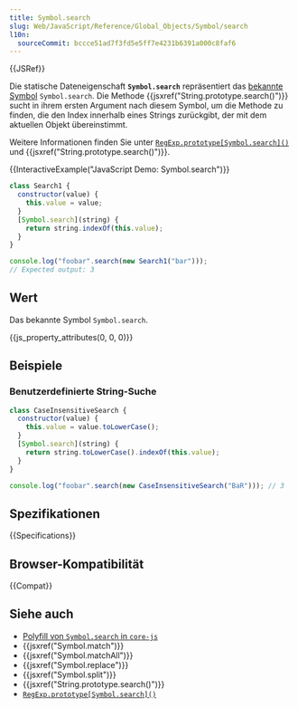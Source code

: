 ```yaml
---
title: Symbol.search
slug: Web/JavaScript/Reference/Global_Objects/Symbol/search
l10n:
  sourceCommit: bccce51ad7f3fd5e5ff7e4231b6391a000c8faf6
---
```


{{JSRef}}

Die statische Dateneigenschaft **`Symbol.search`** repräsentiert das [bekannte Symbol](/de/docs/Web/JavaScript/Reference/Global_Objects/Symbol#well-known_symbols) `Symbol.search`. Die Methode {{jsxref("String.prototype.search()")}} sucht in ihrem ersten Argument nach diesem Symbol, um die Methode zu finden, die den Index innerhalb eines Strings zurückgibt, der mit dem aktuellen Objekt übereinstimmt.

Weitere Informationen finden Sie unter [`RegExp.prototype[Symbol.search]()`](/de/docs/Web/JavaScript/Reference/Global_Objects/RegExp/Symbol.search) und {{jsxref("String.prototype.search()")}}.

{{InteractiveExample("JavaScript Demo: Symbol.search")}}

```js interactive-example
class Search1 {
  constructor(value) {
    this.value = value;
  }
  [Symbol.search](string) {
    return string.indexOf(this.value);
  }
}

console.log("foobar".search(new Search1("bar")));
// Expected output: 3
```

## Wert

Das bekannte Symbol `Symbol.search`.

{{js_property_attributes(0, 0, 0)}}

## Beispiele

### Benutzerdefinierte String-Suche

```js
class CaseInsensitiveSearch {
  constructor(value) {
    this.value = value.toLowerCase();
  }
  [Symbol.search](string) {
    return string.toLowerCase().indexOf(this.value);
  }
}

console.log("foobar".search(new CaseInsensitiveSearch("BaR"))); // 3
```

## Spezifikationen

{{Specifications}}

## Browser-Kompatibilität

{{Compat}}

## Siehe auch

- [Polyfill von `Symbol.search` in `core-js`](https://github.com/zloirock/core-js#ecmascript-symbol)
- {{jsxref("Symbol.match")}}
- {{jsxref("Symbol.matchAll")}}
- {{jsxref("Symbol.replace")}}
- {{jsxref("Symbol.split")}}
- {{jsxref("String.prototype.search()")}}
- [`RegExp.prototype[Symbol.search]()`](/de/docs/Web/JavaScript/Reference/Global_Objects/RegExp/Symbol.search)
